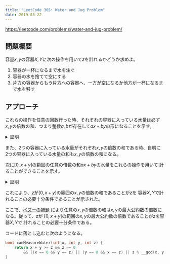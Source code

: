 ```yaml
---
title: "LeetCode 365: Water and Jug Problem"
date: 2019-05-22
---
```


<https://leetcode.com/problems/water-and-jug-problem/>

## 問題概要

容量$x, y$の容器$X, Y$に次の操作を用いて$z$を計れるかどうか求めよ。

1. 容器が一杯になるまで水を注ぐ
2. 容器の水を捨てて空にする
3. 片方の容器からもう片方への容器へ、一方が空になるか他方が一杯になるまで水を移す

## アプローチ

これらの操作を任意の回数行った時、それぞれの容器に入っている水量は必ず
$x, y$の倍数の和、つまり整数$a, b$が存在して$ax + by$の形になることを示す。

<details><summary>証明</summary>

> まず、両方の容器が空である初期状態では自明に条件を満たす。
>
> 次に、条件が満たされている状態でそれぞれの操作を考える。
>
> 操作1・2は注ぐ・空にする容器に元々入っていた水量に関わらず一杯・空にするため、
> 操作後も条件を満たす。
>
> 容器$X$から容器$Y$へ、操作3を行った場合を考える。移す元の容器の
> 水量と移す先の容器の水量を適当な整数$a, b, c, d$を用いて
> $ax + by \left(\le x \right), cx + dy \left(\le y \right)$とおと、次の2つの
> 場合が考えられる。
>
> #### [1] 移す先の容器が一杯になる
>
> 移す元の容器の水量は$ax + by - (y - (cx + dy)) = (a + c)x + (b + d - 1)y$
> となり、操作後も条件を満たす。移す先の容器の水量は自明に条件を満たす。
>
> #### [2] 移す元の容器が空になる
>
> 移す先の容器の水量は$cx + dy + (ax + by) = (a + c)x + (b + d)y$となり、
> 操作後も条件を満たす。移す元の容器の水量は自明に条件を満たす。

</details>

また、2つの容器に入っている水量がそれぞれ$x, y$の倍数の和である時、自明に
2つの容器に入っている水量の和も$x, y$の倍数の和になる。

次に$[0, x + y]$の範囲の任意の倍数の和$ax + by$の水量をこれらの操作を用いて
計ることができることを示す。

<details><summary>証明</summary>

> #### [1] $a, b$がどちらも$0$以上の時
>
> $ax + by \le x + y$より$a \le 1, b \le 1$であり、操作1を2つの容器について
> 適宜行うことによって計ることができる。
>
> #### [2] $a, b$のどちらかが負の時
>
> $a$を負だと仮定して一般性を失わない。$0 \le ax + by$より、$b \ge 1$となる。
> この時、$ax + by$という総量は、一杯になった容器$X$を計$-a$回捨て、
> 空な容器$Y$を計$b$回一杯にした量に変わりない。
>
> これは、次のように実現することができる。
>
> 1. まず、容器$Y$に操作1を行い一杯にし、操作3で水を容器$X$に移す。
> $y < x$の場合は容器$X$が一杯になるまでこれを繰り返す（この時
> $0 \le ax + by$より操作1を行う合計回数が$b$を越えることはない）。
>
> 2. 容器$X$に操作2を行い空にした後、容器$Y$に水が余っていた場合は
> 操作3を再度行い容器$Y$を空にする。
>
> 3. 1〜2を$a$回繰り返す。
>
> 4. 操作1を行った回数が$b$より少ない場合は足りない回数だけ容器$X$に操作3で水を
> 移しながら行う（この時$ax + by \le x + y$より操作1を必要回数行う前に容器$X$が
> 溢れてしまうことはない）。

</details>

これにより、$z$が$[0, x + y]$の範囲の$x, y$の倍数の和であることが$z$を
容器$X, Y$で計れることの必要十分条件であることが示された。

ここで、[ベズーの補題](https://ja.wikipedia.org/wiki/%E3%83%99%E3%82%BA%E3%83%BC%E3%81%AE%E7%AD%89%E5%BC%8F)
により任意の$x, y$の倍数の和は$x, y$の最大公約数の倍数になる。従って、$z$が
$[0, x + y]$の範囲の$x, y$の最大公約数の倍数であることが$z$を容器$X, Y$で
計れることの必要十分条件である。

コードに落とし込むと次のようになる。

```c++
bool canMeasureWater(int x, int y, int z) {
    return x + y >= z && z >= 0
        && ((x == 0 && y == z) || (y == 0 && x == z) || z % __gcd(x, y) == 0);
}
```
